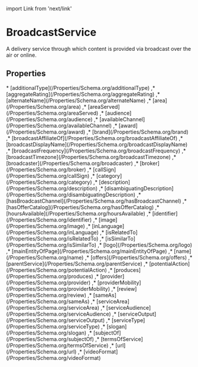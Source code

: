 import Link from 'next/link'

# BroadcastService

A delivery service through which content is provided via broadcast over the air or online.

## Properties

<Grid>
* [additionalType](/Properties/Schema.org/additionalType)
,* [aggregateRating](/Properties/Schema.org/aggregateRating)
,* [alternateName](/Properties/Schema.org/alternateName)
,* [area](/Properties/Schema.org/area)
,* [areaServed](/Properties/Schema.org/areaServed)
,* [audience](/Properties/Schema.org/audience)
,* [availableChannel](/Properties/Schema.org/availableChannel)
,* [award](/Properties/Schema.org/award)
,* [brand](/Properties/Schema.org/brand)
,* [broadcastAffiliateOf](/Properties/Schema.org/broadcastAffiliateOf)
,* [broadcastDisplayName](/Properties/Schema.org/broadcastDisplayName)
,* [broadcastFrequency](/Properties/Schema.org/broadcastFrequency)
,* [broadcastTimezone](/Properties/Schema.org/broadcastTimezone)
,* [broadcaster](/Properties/Schema.org/broadcaster)
,* [broker](/Properties/Schema.org/broker)
,* [callSign](/Properties/Schema.org/callSign)
,* [category](/Properties/Schema.org/category)
,* [description](/Properties/Schema.org/description)
,* [disambiguatingDescription](/Properties/Schema.org/disambiguatingDescription)
,* [hasBroadcastChannel](/Properties/Schema.org/hasBroadcastChannel)
,* [hasOfferCatalog](/Properties/Schema.org/hasOfferCatalog)
,* [hoursAvailable](/Properties/Schema.org/hoursAvailable)
,* [identifier](/Properties/Schema.org/identifier)
,* [image](/Properties/Schema.org/image)
,* [inLanguage](/Properties/Schema.org/inLanguage)
,* [isRelatedTo](/Properties/Schema.org/isRelatedTo)
,* [isSimilarTo](/Properties/Schema.org/isSimilarTo)
,* [logo](/Properties/Schema.org/logo)
,* [mainEntityOfPage](/Properties/Schema.org/mainEntityOfPage)
,* [name](/Properties/Schema.org/name)
,* [offers](/Properties/Schema.org/offers)
,* [parentService](/Properties/Schema.org/parentService)
,* [potentialAction](/Properties/Schema.org/potentialAction)
,* [produces](/Properties/Schema.org/produces)
,* [provider](/Properties/Schema.org/provider)
,* [providerMobility](/Properties/Schema.org/providerMobility)
,* [review](/Properties/Schema.org/review)
,* [sameAs](/Properties/Schema.org/sameAs)
,* [serviceArea](/Properties/Schema.org/serviceArea)
,* [serviceAudience](/Properties/Schema.org/serviceAudience)
,* [serviceOutput](/Properties/Schema.org/serviceOutput)
,* [serviceType](/Properties/Schema.org/serviceType)
,* [slogan](/Properties/Schema.org/slogan)
,* [subjectOf](/Properties/Schema.org/subjectOf)
,* [termsOfService](/Properties/Schema.org/termsOfService)
,* [url](/Properties/Schema.org/url)
,* [videoFormat](/Properties/Schema.org/videoFormat)

</Grid>

